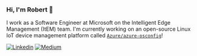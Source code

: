 ### Hi, I'm Robert 👋

I work as a Software Engineer at Microsoft on the Intelligent Edge Management (ItEM) team. I'm currently working on an open-source Linux IoT device management platform called [`Azure/azure-osconfig`](https://github.com/Azure/azure-osconfig)!

[![Linkedin](https://img.shields.io/badge/LinkedIn-0077B5?style=for-the-badge&logo=linkedin&logoColor=white)](https://www.linkedin.com/in/robert-schaedler-iii)
[![Medium](https://img.shields.io/badge/Medium-12100E?style=for-the-badge&logo=medium&logoColor=white)](https://medium.com/@robertschaedler3)


<!-- [![Top Langs](https://github-readme-stats.vercel.app/api/top-langs/?username=robertschaedler3&layout=compact&hide=shell,jupyter%20notebook,css,scss,html&langs_count=10)](https://github.com/anuraghazra/github-readme-stats) -->
